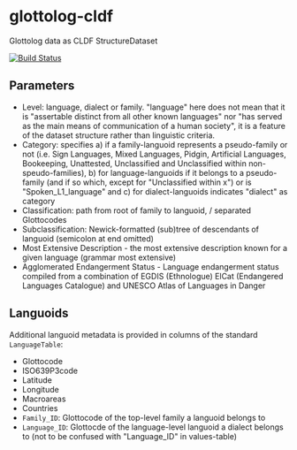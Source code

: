 # glottolog-cldf
Glottolog data as CLDF StructureDataset

[![Build Status](https://travis-ci.org/glottolog/glottolog-cldf.svg?branch=master)](https://travis-ci.org/glottolog/glottolog-cldf)


## Parameters

- Level: language, dialect or family. "language" here does not mean that it is "assertable distinct from all other known languages" nor "has served as the main means of communication of a human society", it is a feature of the dataset structure rather than linguistic criteria. 
- Category: specifies a) if a family-languoid represents a pseudo-family or not (i.e. Sign Languages, Mixed Languages, Pidgin, Artificial Languages, Bookeeping, Unattested, Unclassified and Unclassified within non-speudo-families), b) for language-languoids if it belongs to a pseudo-family (and if so which, except for "Unclassified within x") or is "Spoken_L1_language" and c) for dialect-languoids indicates "dialect" as category
- Classification: path from root of family to languoid, / separated Glottocodes
- Subclassification: Newick-formatted (sub)tree of descendants of languoid (semicolon at end omitted)
- Most Extensive Description - the most extensive description known for a given language (grammar most extensive)
- Agglomerated Endangerment Status -  Language endangerment status compiled from a combination of EGDIS (Ethnologue) ElCat (Endangered Languages Catalogue) and UNESCO Atlas of Languages in Danger


## Languoids

Additional languoid metadata is provided in columns of the standard `LanguageTable`:
- Glottocode
- ISO639P3code
- Latitude
- Longitude
- Macroareas
- Countries
- `Family_ID`: Glottocode of the top-level family a languoid belongs to
- `Language_ID`: Glottocde of the language-level languoid a dialect belongs to (not to be confused with "Language_ID" in values-table)

